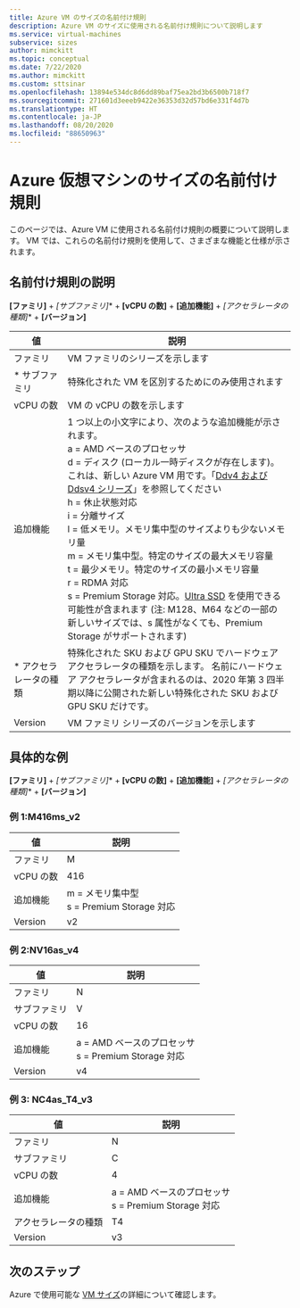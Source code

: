 ```yaml
---
title: Azure VM のサイズの名前付け規則
description: Azure VM のサイズに使用される名前付け規則について説明します
ms.service: virtual-machines
subservice: sizes
author: mimckitt
ms.topic: conceptual
ms.date: 7/22/2020
ms.author: mimckitt
ms.custom: sttsinar
ms.openlocfilehash: 13894e534dc8d6dd89baf75ea2bd3b6500b718f7
ms.sourcegitcommit: 271601d3eeeb9422e36353d32d57bd6e331f4d7b
ms.translationtype: HT
ms.contentlocale: ja-JP
ms.lasthandoff: 08/20/2020
ms.locfileid: "88650963"
---
```

# <a name="azure-virtual-machine-sizes-naming-conventions"></a>Azure 仮想マシンのサイズの名前付け規則

このページでは、Azure VM に使用される名前付け規則の概要について説明します。 VM では、これらの名前付け規則を使用して、さまざまな機能と仕様が示されます。

## <a name="naming-convention-explanation"></a>名前付け規則の説明

**[ファミリ]**  +  **[サブファミリ*]**  +  **[vCPU の数]**  +  **[追加機能]**  +  **[アクセラレータの種類*]**  +  **[バージョン]**

|値 | 説明|
|---|---|
| ファミリ | VM ファミリのシリーズを示します| 
| \* サブファミリ | 特殊化された VM を区別するためにのみ使用されます|
| vCPU の数| VM の vCPU の数を示します |
| 追加機能 | 1 つ以上の小文字により、次のような追加機能が示されます。 <br> a = AMD ベースのプロセッサ <br> d = ディスク (ローカル一時ディスクが存在します)。これは、新しい Azure VM 用です。「[Ddv4 および Ddsv4 シリーズ](./ddv4-ddsv4-series.md)」を参照してください <br> h = 休止状態対応 <br> i = 分離サイズ <br> l = 低メモリ。メモリ集中型のサイズよりも少ないメモリ量 <br> m = メモリ集中型。特定のサイズの最大メモリ容量 <br> t = 最少メモリ。特定のサイズの最小メモリ容量 <br> r = RDMA 対応 <br> s = Premium Storage 対応。[Ultra SSD](./disks-types.md#ultra-disk) を使用できる可能性が含まれます (注: M128、M64 などの一部の新しいサイズでは、s 属性がなくても、Premium Storage がサポートされます)<br> |
| \* アクセラレータの種類 | 特殊化された SKU および GPU SKU でハードウェア アクセラレータの種類を示します。 名前にハードウェア アクセラレータが含まれるのは、2020 年第 3 四半期以降に公開された新しい特殊化された SKU および GPU SKU だけです。 |
| Version | VM ファミリ シリーズのバージョンを示します |

## <a name="example-breakdown"></a>具体的な例

**[ファミリ]**  +  **[サブファミリ*]**  +  **[vCPU の数]**  +  **[追加機能]**  +  **[アクセラレータの種類*]**  +  **[バージョン]**

### <a name="example-1-m416ms_v2"></a>例 1:M416ms_v2

|値 | 説明|
|---|---|
| ファミリ | M | 
| vCPU の数 | 416 |
| 追加機能 | m = メモリ集中型 <br> s = Premium Storage 対応 |
| Version | v2 |

### <a name="example-2-nv16as_v4"></a>例 2:NV16as_v4

|値 | 説明|
|---|---|
| ファミリ | N | 
| サブファミリ | V |
| vCPU の数 | 16 |
| 追加機能 | a = AMD ベースのプロセッサ <br> s = Premium Storage 対応 |
| Version | v4 |

### <a name="example-3-nc4as_t4_v3"></a>例 3: NC4as_T4_v3

|値 | 説明|
|---|---|
| ファミリ | N | 
| サブファミリ | C |
| vCPU の数 | 4 |
| 追加機能 | a = AMD ベースのプロセッサ <br> s = Premium Storage 対応 |
| アクセラレータの種類 | T4 |
| Version | v3 |

## <a name="next-steps"></a>次のステップ

Azure で使用可能な [VM サイズ](./sizes.md)の詳細について確認します。 